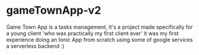 # gameTownApp-v2

Game Town App is a tasks management, it's a project made specifically for a young client 
'who was practically my first client ever'
it was my first experience doing an Ionic App from scratch using some of google services a serverless backend :)
